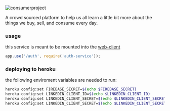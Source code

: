 ![consumerproject](http://i.imgur.com/iLlaWxJ.png)

A crowd sourced platform to help us all learn a little bit more about the
things we buy, sell, and consume every day.

### usage

this service is meant to be mounted into the
[web-client](https://github.com/consumr-project/web-client)

```js
app.use('/auth', require('auth-service'));
```

### deploying to heroku

the following enviroment variables are needed to run:

```bash
heroku config:set FIREBASE_SECRET=$(echo $FIREBASE_SECRET)
heroku config:set LINKEDIN_CLIENT_ID=$(echo $LINKEDIN_CLIENT_ID)
heroku config:set LINKEDIN_CLIENT_SECRET=$(echo $LINKEDIN_CLIENT_SECRET)
heroku config:set LINKEDIN_CLIENT_SECRET=$(echo $LINKEDIN_CLIENT_SECRET)
```
